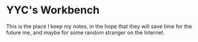 # YYC's Workbench

This is the place I keep my notes, in the hope that they will save time for the future me, and maybe for some random stranger on the Internet.

